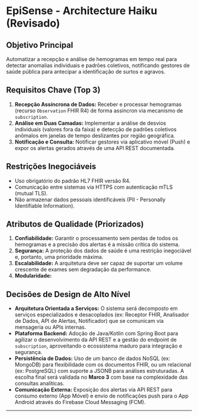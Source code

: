 # EpiSense - Architecture Haiku (Revisado)

## Objetivo Principal
Automatizar a recepção e análise de hemogramas em tempo real para detectar anomalias individuais e padrões coletivos, notificando gestores de saúde pública para antecipar a identificação de surtos e agravos.

## Requisitos Chave (Top 3)
1.  **Recepção Assíncrona de Dados:** Receber e processar hemogramas (recurso `Observation` FHIR R4) de forma assíncron via mecanismo de `subscription`.
2.  **Análise em Duas Camadas:** Implementar a análise de desvios individuais (valores fora da faixa) e detecção de padrões coletivos anômalos em janelas de tempo deslizantes por região geográfica.
3.  **Notificação e Consulta:** Notificar gestores via aplicativo móvel (Push) e expor os alertas gerados através de uma API REST documentada.

## Restrições Inegociáveis
* Uso obrigatório do padrão HL7 FHIR versão R4.
* Comunicação entre sistemas via HTTPS com autenticação mTLS (mutual TLS).
* Não armazenar dados pessoais identificáveis (PII - Personally Identifiable Information).

## Atributos de Qualidade (Priorizados)
1.  **Confiabilidade:** Garantir o processamento sem perdas de todos os hemogramas e a precisão dos alertas é a missão crítica do sistema.
2.  **Segurança:** A proteção dos dados de saúde é uma restrição inegociável e, portanto, uma prioridade máxima.
3.  **Escalabilidade:** A arquitetura deve ser capaz de suportar um volume crescente de exames sem degradação da performance.
4.  **Modularidade:**

## Decisões de Design de Alto Nível
* **Arquitetura Orientada a Serviços:** O sistema será decomposto em serviços especializados e desacoplados (ex: Receptor FHIR, Analisador de Dados, API de Alertas, Notificador) que se comunicam via mensageria ou APIs internas.
* **Plataforma Backend:** Adoção de Java/Kotlin com Spring Boot para agilizar o desenvolvimento da API REST e a gestão do endpoint de `subscription`, aproveitando o ecossistema maduro para integração e segurança.
* **Persistência de Dados:** Uso de um banco de dados NoSQL (ex: MongoDB) para flexibilidade com os documentos FHIR, ou um relacional (ex: PostgreSQL) com suporte a JSONB para análises estruturadas. A escolha final será validada no **Marco 3** com base na complexidade das consultas analíticas.
* **Comunicação Externa:** Exposição dos alertas via API REST para consumo externo (App Móvel) e envio de notificações push para o App Android através do Firebase Cloud Messaging (FCM).

---
